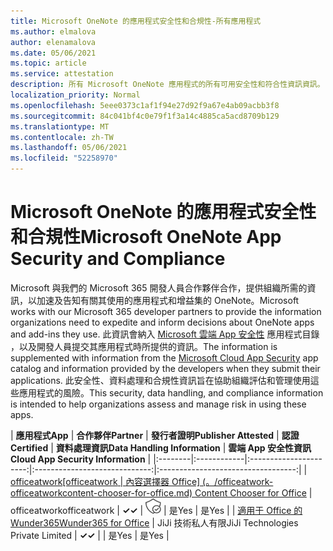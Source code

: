 ```yaml
---
title: Microsoft OneNote 的應用程式安全性和合規性-所有應用程式
ms.author: elmalova
author: elenamalova
ms.date: 05/06/2021
ms.topic: article
ms.service: attestation
description: 所有 Microsoft OneNote 應用程式的所有可用安全性和符合性資訊資訊。
localization_priority: Normal
ms.openlocfilehash: 5eee0373c1af1f94e27d92f9a67e4ab09acbb3f8
ms.sourcegitcommit: 84c041bf4c0e79f1f3a14c4885ca5acd8709b129
ms.translationtype: MT
ms.contentlocale: zh-TW
ms.lasthandoff: 05/06/2021
ms.locfileid: "52258970"
---
```

# <a name="microsoft-onenote-app-security-and-compliance"></a><span data-ttu-id="c2b1b-103">Microsoft OneNote 的應用程式安全性和合規性</span><span class="sxs-lookup"><span data-stu-id="c2b1b-103">Microsoft OneNote App Security and Compliance</span></span>

<span data-ttu-id="c2b1b-104">Microsoft 與我們的 Microsoft 365 開發人員合作夥伴合作，提供組織所需的資訊，以加速及告知有關其使用的應用程式和增益集的 OneNote。</span><span class="sxs-lookup"><span data-stu-id="c2b1b-104">Microsoft works with our Microsoft 365 developer partners to provide the information organizations need to expedite and inform decisions about OneNote apps and add-ins they use.</span></span> <span data-ttu-id="c2b1b-105">此資訊會納入 [Microsoft 雲端 App 安全性](https://www.microsoft.com/en-us/enterprise-mobility-security/cloud-app-security) 應用程式目錄 ，以及開發人員提交其應用程式時所提供的資訊。</span><span class="sxs-lookup"><span data-stu-id="c2b1b-105">The information is supplemented with information from the [Microsoft Cloud App Security](https://www.microsoft.com/en-us/enterprise-mobility-security/cloud-app-security) app catalog and information provided by the developers when they submit their applications.</span></span> <span data-ttu-id="c2b1b-106">此安全性、資料處理和合規性資訊旨在協助組織評估和管理使用這些應用程式的風險。</span><span class="sxs-lookup"><span data-stu-id="c2b1b-106">This security, data handling, and compliance information is intended to help organizations assess and manage risk in using these apps.</span></span>

| <span data-ttu-id="c2b1b-107">**應用程式**</span><span class="sxs-lookup"><span data-stu-id="c2b1b-107">**App**</span></span> | <span data-ttu-id="c2b1b-108">**合作夥伴**</span><span class="sxs-lookup"><span data-stu-id="c2b1b-108">**Partner**</span></span> | <span data-ttu-id="c2b1b-109">**發行者證明**</span><span class="sxs-lookup"><span data-stu-id="c2b1b-109">**Publisher Attested**</span></span> | <span data-ttu-id="c2b1b-110">**認證**</span><span class="sxs-lookup"><span data-stu-id="c2b1b-110">**Certified**</span></span> | <span data-ttu-id="c2b1b-111">**資料處理資訊**</span><span class="sxs-lookup"><span data-stu-id="c2b1b-111">**Data Handling Information**</span></span> | <span data-ttu-id="c2b1b-112">**雲端 App 安全性資訊**</span><span class="sxs-lookup"><span data-stu-id="c2b1b-112">**Cloud App Security Information**</span></span> |
|:--------|:------------|:----------------------:|:-----------------------------:|:----------------------------------:|
| <span data-ttu-id="c2b1b-113">[officeatwork</span><span class="sxs-lookup"><span data-stu-id="c2b1b-113">[officeatwork</span></span> | <span data-ttu-id="c2b1b-114">內容選擇器 Office] (。/officeatwork-officeatworkcontent-chooser-for-office.md) </span><span class="sxs-lookup"><span data-stu-id="c2b1b-114">Content Chooser for Office](./officeatwork-officeatworkcontent-chooser-for-office.md)</span></span> | <span data-ttu-id="c2b1b-115">officeatwork</span><span class="sxs-lookup"><span data-stu-id="c2b1b-115">officeatwork</span></span> | <span data-ttu-id="c2b1b-116">**✓**</span><span class="sxs-lookup"><span data-stu-id="c2b1b-116">**✓**</span></span> | <img alt="Certified application badge" src="../media/certified-badge.png" height="25" width="25" /> | <span data-ttu-id="c2b1b-117">是</span><span class="sxs-lookup"><span data-stu-id="c2b1b-117">Yes</span></span> | <span data-ttu-id="c2b1b-118">是</span><span class="sxs-lookup"><span data-stu-id="c2b1b-118">Yes</span></span> |
| [<span data-ttu-id="c2b1b-119">適用于 Office 的 Wunder365</span><span class="sxs-lookup"><span data-stu-id="c2b1b-119">Wunder365 for Office</span></span>](./jiji-technologies-private-limited-wunder365-for-office.md) | <span data-ttu-id="c2b1b-120">JiJi 技術私人有限</span><span class="sxs-lookup"><span data-stu-id="c2b1b-120">JiJi Technologies Private Limited</span></span> | <span data-ttu-id="c2b1b-121">**✓**</span><span class="sxs-lookup"><span data-stu-id="c2b1b-121">**✓**</span></span> |  | <span data-ttu-id="c2b1b-122">是</span><span class="sxs-lookup"><span data-stu-id="c2b1b-122">Yes</span></span> | <span data-ttu-id="c2b1b-123">是</span><span class="sxs-lookup"><span data-stu-id="c2b1b-123">Yes</span></span> |
